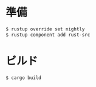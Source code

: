 # 準備
```bash
$ rustup override set nightly
$ rustup component add rust-src
```

# ビルド
```bash
$ cargo build
```
